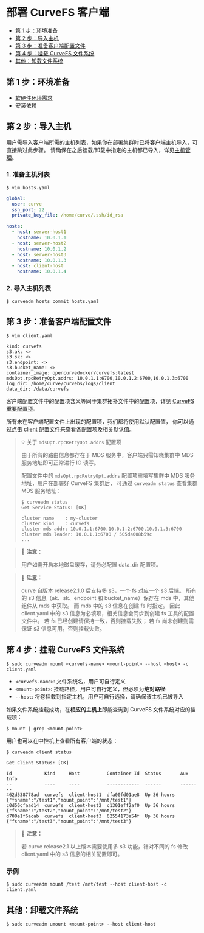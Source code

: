 部署 CurveFS 客户端
===

* [第 1 步：环境准备](#第-1-步环境准备)
* [第 2 步：导入主机](#第-2-步导入主机)
* [第 3 步：准备客户端配置文件](#第-3-步准备客户端配置文件)
* [第 4 步：挂载 CurveFS 文件系统](#第-4-步挂载-curvefs-文件系统)
* [其他：卸载文件系统](#其他卸载文件系统)

第 1 步：环境准备
---

* [软硬件环境需求](install-curveadm#软硬件环境需求)
* [安装依赖](install-curveadm#安装依赖)

第 2 步：导入主机
---

用户需导入客户端所需的主机列表，如果你在部署集群时已将客户端主机导入，可直接跳过此步骤。
请确保在之后挂载/卸载中指定的主机都已导入，详见[主机管理][hosts]。

### 1. 准备主机列表

```shell
$ vim hosts.yaml
```

```yaml
global:
  user: curve
  ssh_port: 22
  private_key_file: /home/curve/.ssh/id_rsa

hosts:
  - host: server-host1
    hostname: 10.0.1.1
  - host: server-host2
    hostname: 10.0.1.2
  - host: server-host3
    hostname: 10.0.1.3
  - host: client-host
    hostname: 10.0.1.4
```

### 2. 导入主机列表
```shell
$ curveadm hosts commit hosts.yaml
```

第 3 步：准备客户端配置文件
---

```shell
$ vim client.yaml
```

```shell
kind: curvefs
s3.ak: <>
s3.sk: <>
s3.endpoint: <>
s3.bucket_name: <>
container_image: opencurvedocker/curvefs:latest
mdsOpt.rpcRetryOpt.addrs: 10.0.1.1:6700,10.0.1.2:6700,10.0.1.3:6700
log_dir: /home/curve/curvebs/logs/client
data_dir: /data/curvefs
```

客户端配置文件中的配置项含义等同于集群拓扑文件中的配置项，详见 [CurveFS 重要配置项][important-config]。

所有未在客户端配置文件上出现的配置项，我们都将使用默认配置值，
你可以通过点击 [client 配置文件][curvefs-client-conf]来查看各配置项及相关默认值。

> :bulb: 关于 `mdsOpt.rpcRetryOpt.addrs` 配置项
>
> 由于所有的路由信息都存在于 MDS 服务中，客户端只需知晓集群中 MDS 服务地址即可正常进行 IO 读写。
>
> 配置文件中的 `mdsOpt.rpcRetryOpt.addrs` 配置项需填写集群中 MDS 服务地址，用户在部署好 CurveFS 集群后，
> 可通过 `curveadm status` 查看集群 MDS 服务地址：
>
> ```shell
> $ curveadm status
> Get Service Status: [OK]
>
> cluster name    : my-cluster
> cluster kind    : curvefs
> cluster mds addr: 10.0.1.1:6700,10.0.1.2:6700,10.0.1.3:6700
> cluster mds leader: 10.0.1.1:6700 / 505da008b59c
> ...

> 📢 **注意：**
>
> 用户如需开启本地磁盘缓存，请务必配置 data_dir 配置项。

> 📢 **注意：**
>
> curve 自版本 release2.1.0 后支持多 s3，一个 fs 对应一个 s3 后端。
> 所有的 s3 信息（ak、sk、endpoint 和 bucket_name）保存在 mds 中，其他组件从 mds 中获取。
> 而 mds 中的 s3 信息在创建 fs 时指定。
> 因此 client.yaml 中的 s3 信息为必填项，相关信息会同步到创建 fs 工具的配置文件中。
> 若 fs 已经创建请保持一致，否则挂载失败；
> 若 fs 尚未创建则需保证 s3 信息可用，否则挂载失败。

第 4 步：挂载 CurveFS 文件系统
---

```shell
$ sudo curveadm mount <curvefs-name> <mount-point> --host <host> -c client.yaml
```

* `<curvefs-name>`: 文件系统名，用户可自行定义
* `<mount-point>`: 挂载路径，用户可自行定义，但必须为**绝对路径**
* `--host`: 将卷挂载到指定主机，用户可自行选择，请确保该主机已被导入

如果文件系统挂载成功，在**相应的主机上**即能查询到 CurveFS 文件系统对应的挂载项：

```shell
$ mount | grep <mount-point>
```

用户也可以在中控机上查看所有客户端的状态：

```shell
$ curveadm client status
```

```
Get Client Status: [OK]

Id            Kind     Host          Container Id  Status       Aux Info
--            ----     ----          ------------  ------       --------
462d538778ad  curvefs  client-host1  dfa00fd01ae8  Up 36 hours  {"fsname":"/test1","mount_point":"/mnt/test1"}
c0d56cfaad14  curvefs  client-host2  c1301eff2af0  Up 36 hours  {"fsname":"/test2","mount_point":"/mnt/test2"}
d700e1f6acab  curvefs  client-host3  62554173a54f  Up 36 hours  {"fsname":"/test3","mount_point":"/mnt/test3"}
```

> 📢 **注意：**
>
> 若 curve release2.1 以上版本需要使用多 s3 功能，针对不同的 fs 修改 client.yaml 中的 s3 信息的相关配置即可。

### 示例
```shell
$ sudo curveadm mount /test /mnt/test --host client-host -c client.yaml
```

其他：卸载文件系统
---

```shell
$ sudo curveadm umount <mount-point> --host client-host
```

[hosts]: https://github.com/opencurve/curveadm/wiki/hosts
[important-config]: https://github.com/opencurve/curveadm/wiki/topology#curvefs-重要配置项
[curvefs-client-conf]: https://github.com/opencurve/curve/blob/master/curvefs/conf/client.conf
